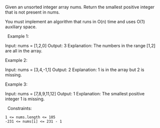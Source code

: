 Given an unsorted integer array nums. Return the smallest positive integer that is not present in nums.

You must implement an algorithm that runs in O(n) time and uses O(1) auxiliary space.

 
Example 1:

Input: nums = [1,2,0]
Output: 3
Explanation: The numbers in the range [1,2] are all in the array.


Example 2:

Input: nums = [3,4,-1,1]
Output: 2
Explanation: 1 is in the array but 2 is missing.


Example 3:

Input: nums = [7,8,9,11,12]
Output: 1
Explanation: The smallest positive integer 1 is missing.


 
Constraints:


	1 <= nums.length <= 105
	-231 <= nums[i] <= 231 - 1

